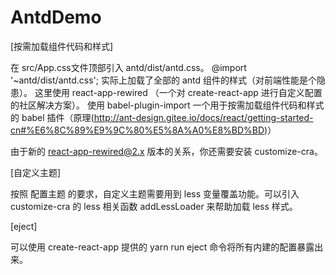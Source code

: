 # AntdDemo

[按需加载组件代码和样式]

在 src/App.css文件顶部引入 antd/dist/antd.css。
  @import '~antd/dist/antd.css';
实际上加载了全部的 antd 组件的样式（对前端性能是个隐患）。
这里使用 react-app-rewired （一个对 create-react-app 进行自定义配置的社区解决方案）。
使用 babel-plugin-import 一个用于按需加载组件代码和样式的 babel 插件（原理(http://ant-design.gitee.io/docs/react/getting-started-cn#%E6%8C%89%E9%9C%80%E5%8A%A0%E8%BD%BD)）

由于新的 react-app-rewired@2.x 版本的关系，你还需要安装 customize-cra。

[自定义主题]

按照 配置主题 的要求，自定义主题需要用到 less 变量覆盖功能。可以引入 customize-cra 的 less 相关函数  addLessLoader 来帮助加载 less 样式。

[eject]

可以使用 create-react-app 提供的 yarn run eject 命令将所有内建的配置暴露出来。

